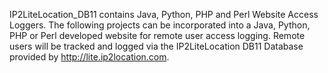 IP2LiteLocation_DB11 contains Java, Python, PHP and Perl Website Access Loggers. The following projects can be incorporated
into a Java, Python, PHP or Perl developed website for remote user access logging. Remote users will be tracked
and logged via the IP2LiteLocation DB11 Database provided by http://lite.ip2location.com.
